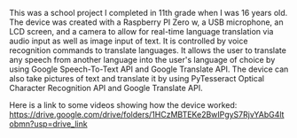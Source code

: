 This was a school project I completed in 11th grade when I was 16 years old. The device was created with a Raspberry PI Zero w, a USB microphone, an LCD screen, and a camera to allow for real-time language translation via audio input as well as image input of text. It is controlled by voice recognition commands to translate languages. It allows the user to translate any speech from another language into the user's language of choice by using Google Speech-To-Text API and Google Translate API. The device can also take pictures of text and translate it by using PyTesseract Optical Character Recognition API and Google Translate API. 

Here is a link to some videos showing how the device worked: https://drive.google.com/drive/folders/1HCzMBTEKe2BwIPgyS7RjvYAbG4ltobmn?usp=drive_link
